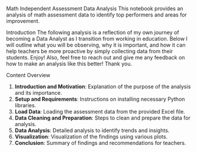 Math Independent Assessment Data Analysis
This notebook provides an analysis of math assessment data to identify top performers and areas for improvement.

Introduction
The following analysis is a reflection of my own journey of becoming a Data Analyst as I transition from working in education. Below I will outline what you will be observing, why it is important, and how it can help teachers be more proactive by simply collecting data from their students. Enjoy! Also, feel free to reach out and give me any feedback on how to make an analysis like this better! Thank you.

Content Overview
<ol>
  <li><strong>Introduction and Motivation</strong>: Explanation of the purpose of the analysis and its importance.</li>
  <li><strong>Setup and Requirements</strong>: Instructions on installing necessary Python libraries.</li>
  <li><strong>Load Data</strong>: Loading the assessment data from the provided Excel file.</li>
  <li><strong>Data Cleaning and Preparation</strong>: Steps to clean and prepare the data for analysis.</li>
  <li><strong>Data Analysis</strong>: Detailed analysis to identify trends and insights.</li>
  <li><strong>Visualization</strong>: Visualization of the findings using various plots.</li>
  <li><strong>Conclusion</strong>: Summary of findings and recommendations for teachers.</li>
</ol>
